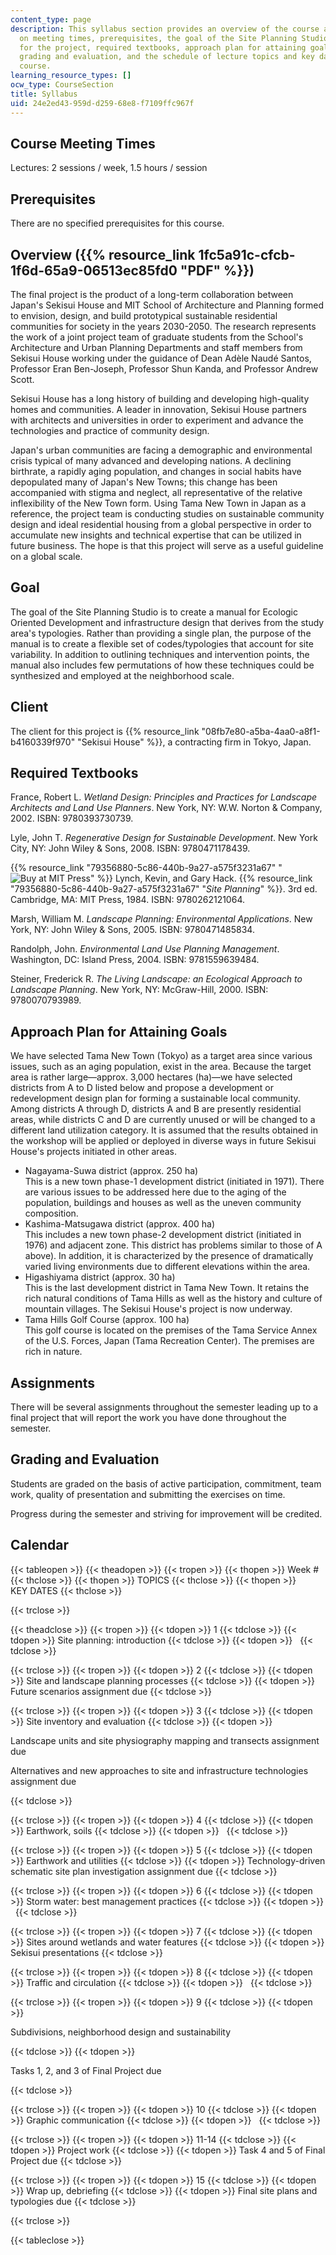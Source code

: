 ```yaml
---
content_type: page
description: This syllabus section provides an overview of the course and information
  on meeting times, prerequisites, the goal of the Site Planning Studio, the client
  for the project, required textbooks, approach plan for attaining goals, assignments,
  grading and evaluation, and the schedule of lecture topics and key dates for the
  course.
learning_resource_types: []
ocw_type: CourseSection
title: Syllabus
uid: 24e2ed43-959d-d259-68e8-f7109ffc967f
---
```


Course Meeting Times
--------------------

Lectures: 2 sessions / week, 1.5 hours / session

Prerequisites
-------------

There are no specified prerequisites for this course.

Overview ({{% resource_link 1fc5a91c-cfcb-1f6d-65a9-06513ec85fd0 "PDF" %}})
-----------------------------------------------------------------

The final project is the product of a long-term collaboration between Japan's Sekisui House and MIT School of Architecture and Planning formed to envision, design, and build prototypical sustainable residential communities for society in the years 2030-2050. The research represents the work of a joint project team of graduate students from the School's Architecture and Urban Planning Departments and staff members from Sekisui House working under the guidance of Dean Adèle Naudé Santos, Professor Eran Ben-Joseph, Professor Shun Kanda, and Professor Andrew Scott.

Sekisui House has a long history of building and developing high-quality homes and communities. A leader in innovation, Sekisui House partners with architects and universities in order to experiment and advance the technologies and practice of community design.

Japan's urban communities are facing a demographic and environmental crisis typical of many advanced and developing nations. A declining birthrate, a rapidly aging population, and changes in social habits have depopulated many of Japan's New Towns; this change has been accompanied with stigma and neglect, all representative of the relative inflexibility of the New Town form. Using Tama New Town in Japan as a reference, the project team is conducting studies on sustainable community design and ideal residential housing from a global perspective in order to accumulate new insights and technical expertise that can be utilized in future business. The hope is that this project will serve as a useful guideline on a global scale.

Goal
----

The goal of the Site Planning Studio is to create a manual for Ecologic Oriented Development and infrastructure design that derives from the study area's typologies. Rather than providing a single plan, the purpose of the manual is to create a flexible set of codes/typologies that account for site variability. In addition to outlining techniques and intervention points, the manual also includes few permutations of how these techniques could be synthesized and employed at the neighborhood scale.

Client
------

The client for this project is {{% resource_link "08fb7e80-a5ba-4aa0-a8f1-b4160339f970" "Sekisui House" %}}, a contracting firm in Tokyo, Japan.

Required Textbooks
------------------

France, Robert L. _Wetland Design: Principles and Practices for Landscape Architects and Land Use Planners_. New York, NY: W.W. Norton & Company, 2002. ISBN: 9780393730739.

Lyle, John T. _Regenerative Design for Sustainable Development_. New York City, NY: John Wiley & Sons, 2008. ISBN: 9780471178439.

{{% resource_link "79356880-5c86-440b-9a27-a575f3231a67" "![Buy at MIT Press](/images/mp_logo.gif)" %}} Lynch, Kevin, and Gary Hack. {{% resource_link "79356880-5c86-440b-9a27-a575f3231a67" "_Site Planning_" %}}. 3rd ed. Cambridge, MA: MIT Press, 1984. ISBN: 9780262121064.

Marsh, William M. _Landscape Planning: Environmental Applications_. New York, NY: John Wiley & Sons, 2005. ISBN: 9780471485834.

Randolph, John. _Environmental Land Use Planning Management_. Washington, DC: Island Press, 2004. ISBN: 9781559639484.

Steiner, Frederick R. _The Living Landscape: an Ecological Approach to Landscape Planning_. New York, NY: McGraw-Hill, 2000. ISBN: 9780070793989.

Approach Plan for Attaining Goals
---------------------------------

We have selected Tama New Town (Tokyo) as a target area since various issues, such as an aging population, exist in the area. Because the target area is rather large—approx. 3,000 hectares (ha)—we have selected districts from A to D listed below and propose a development or redevelopment design plan for forming a sustainable local community. Among districts A through D, districts A and B are presently residential areas, while districts C and D are currently unused or will be changed to a different land utilization category. It is assumed that the results obtained in the workshop will be applied or deployed in diverse ways in future Sekisui House's projects initiated in other areas.

*   Nagayama-Suwa district (approx. 250 ha)  
    This is a new town phase-1 development district (initiated in 1971). There are various issues to be addressed here due to the aging of the population, buildings and houses as well as the uneven community composition.
*   Kashima-Matsugawa district (approx. 400 ha)  
    This includes a new town phase-2 development district (initiated in 1976) and adjacent zone. This district has problems similar to those of A above). In addition, it is characterized by the presence of dramatically varied living environments due to different elevations within the area.
*   Higashiyama district (approx. 30 ha)  
    This is the last development district in Tama New Town. It retains the rich natural conditions of Tama Hills as well as the history and culture of mountain villages. The Sekisui House's project is now underway.
*   Tama Hills Golf Course (approx. 100 ha)  
    This golf course is located on the premises of the Tama Service Annex of the U.S. Forces, Japan (Tama Recreation Center). The premises are rich in nature.

Assignments
-----------

There will be several assignments throughout the semester leading up to a final project that will report the work you have done throughout the semester.

Grading and Evaluation
----------------------

Students are graded on the basis of active participation, commitment, team work, quality of presentation and submitting the exercises on time.

Progress during the semester and striving for improvement will be credited.

Calendar
--------

{{< tableopen >}}
{{< theadopen >}}
{{< tropen >}}
{{< thopen >}}
Week #
{{< thclose >}}
{{< thopen >}}
TOPICS
{{< thclose >}}
{{< thopen >}}
KEY DATES
{{< thclose >}}

{{< trclose >}}

{{< theadclose >}}
{{< tropen >}}
{{< tdopen >}}
1
{{< tdclose >}}
{{< tdopen >}}
Site planning: introduction
{{< tdclose >}}
{{< tdopen >}}
 
{{< tdclose >}}

{{< trclose >}}
{{< tropen >}}
{{< tdopen >}}
2
{{< tdclose >}}
{{< tdopen >}}
Site and landscape planning processes
{{< tdclose >}}
{{< tdopen >}}
Future scenarios assignment due
{{< tdclose >}}

{{< trclose >}}
{{< tropen >}}
{{< tdopen >}}
3
{{< tdclose >}}
{{< tdopen >}}
Site inventory and evaluation
{{< tdclose >}}
{{< tdopen >}}


Landscape units and site physiography mapping and transects assignment due

Alternatives and new approaches to site and infrastructure technologies assignment due


{{< tdclose >}}

{{< trclose >}}
{{< tropen >}}
{{< tdopen >}}
4
{{< tdclose >}}
{{< tdopen >}}
Earthwork, soils
{{< tdclose >}}
{{< tdopen >}}
 
{{< tdclose >}}

{{< trclose >}}
{{< tropen >}}
{{< tdopen >}}
5
{{< tdclose >}}
{{< tdopen >}}
Earthwork and utilities
{{< tdclose >}}
{{< tdopen >}}
Technology-driven schematic site plan investigation assignment due
{{< tdclose >}}

{{< trclose >}}
{{< tropen >}}
{{< tdopen >}}
6
{{< tdclose >}}
{{< tdopen >}}
Storm water: best management practices
{{< tdclose >}}
{{< tdopen >}}
 
{{< tdclose >}}

{{< trclose >}}
{{< tropen >}}
{{< tdopen >}}
7
{{< tdclose >}}
{{< tdopen >}}
Sites around wetlands and water features
{{< tdclose >}}
{{< tdopen >}}
Sekisui presentations
{{< tdclose >}}

{{< trclose >}}
{{< tropen >}}
{{< tdopen >}}
8
{{< tdclose >}}
{{< tdopen >}}
Traffic and circulation
{{< tdclose >}}
{{< tdopen >}}
 
{{< tdclose >}}

{{< trclose >}}
{{< tropen >}}
{{< tdopen >}}
9
{{< tdclose >}}
{{< tdopen >}}


Subdivisions, neighborhood design and sustainability


{{< tdclose >}}
{{< tdopen >}}


Tasks 1, 2, and 3 of Final Project due


{{< tdclose >}}

{{< trclose >}}
{{< tropen >}}
{{< tdopen >}}
10
{{< tdclose >}}
{{< tdopen >}}
Graphic communication
{{< tdclose >}}
{{< tdopen >}}
 
{{< tdclose >}}

{{< trclose >}}
{{< tropen >}}
{{< tdopen >}}
11-14
{{< tdclose >}}
{{< tdopen >}}
Project work
{{< tdclose >}}
{{< tdopen >}}
Task 4 and 5 of Final Project due
{{< tdclose >}}

{{< trclose >}}
{{< tropen >}}
{{< tdopen >}}
15
{{< tdclose >}}
{{< tdopen >}}
Wrap up, debriefing
{{< tdclose >}}
{{< tdopen >}}
Final site plans and typologies due
{{< tdclose >}}

{{< trclose >}}

{{< tableclose >}}